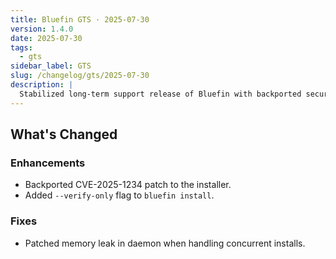 ```yaml
---
title: Bluefin GTS · 2025-07-30
version: 1.4.0
date: 2025-07-30
tags:
  - gts
sidebar_label: GTS
slug: /changelog/gts/2025-07-30
description: |
  Stabilized long-term support release of Bluefin with backported security fixes.
---
```


## What's Changed

### Enhancements

- Backported CVE-2025-1234 patch to the installer.
- Added `--verify-only` flag to `bluefin install`.

### Fixes

- Patched memory leak in daemon when handling concurrent installs.
